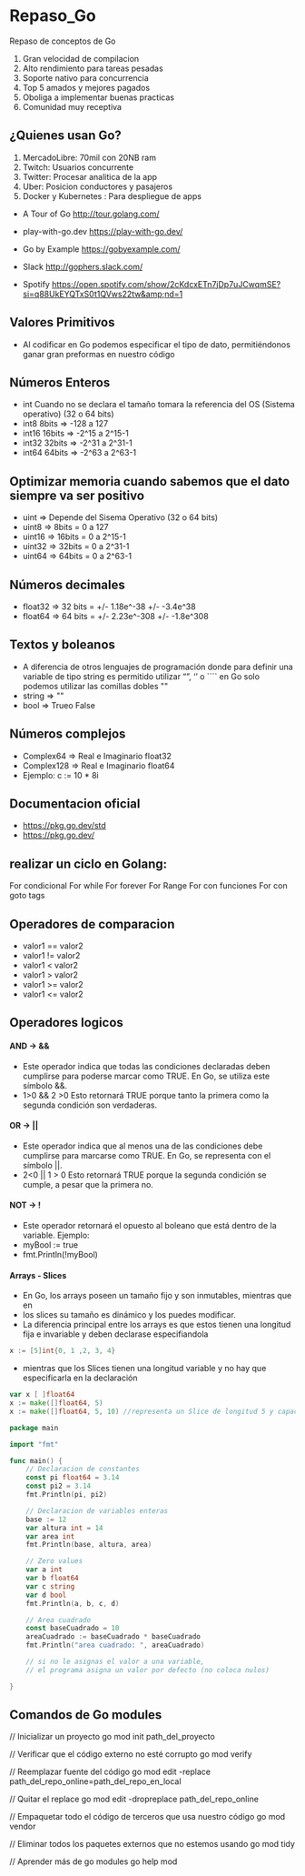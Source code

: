 # Repaso_Go
Repaso de conceptos de Go

1. Gran velocidad de compilacion
2. Alto rendimiento para tareas pesadas
3. Soporte nativo para concurrencia
4. Top 5 amados y mejores pagados
5. Oboliga a implementar buenas practicas
6. Comunidad muy receptiva

## ¿Quienes usan Go?
1. MercadoLibre: 70mil con 20NB ram
2. Twitch: Usuarios concurrente
3. Twitter: Procesar analitica de la app 
4. Uber: Posicion conductores y pasajeros
5. Docker y Kubernetes : Para despliegue de apps

* A Tour of Go
http://tour.golang.com/

* play-with-go.dev
https://play-with-go.dev/

* Go by Example
https://gobyexample.com/

* Slack
http://gophers.slack.com/

* Spotify
https://open.spotify.com/show/2cKdcxETn7jDp7uJCwqmSE?si=q88UkEYQTxS0t1QVws22tw&amp;nd=1

## Valores Primitivos
* Al codificar en Go podemos especificar el tipo de dato, permitiéndonos ganar gran preformas en nuestro código

## Números Enteros
* int Cuando no se declara el tamaño tomara la referencia del OS (Sistema operativo) (32 o 64 bits)
* int8 8bits ⇒ -128 a 127
* int16 16bits ⇒ -2^15 a 2^15-1
* int32 32bits ⇒ -2^31 a 2^31-1
* int64 64bits ⇒ -2^63 a 2^63-1

## Optimizar memoria cuando sabemos que el dato siempre va ser positivo
* uint ⇒ Depende del Sisema Operativo (32 o 64 bits)
* uint8 ⇒ 8bits = 0 a 127
* uint16 ⇒ 16bits = 0 a 2^15-1
* uint32 ⇒ 32bits = 0 a 2^31-1
* uint64 ⇒ 64bits = 0 a 2^63-1

## Números decimales
* float32 ⇒ 32 bits = +/- 1.18e^-38 +/- -3.4e^38
* float64 ⇒ 64 bits = +/- 2.23e^-308 +/- -1.8e^308

## Textos y boleanos
* A diferencia de otros lenguajes de programación donde para definir una variable de tipo string es permitido utilizar “”, ‘’ o ```` en Go solo podemos utilizar las comillas dobles ""
* string ⇒ ""
* bool ⇒ Trueo False

## Números complejos
* Complex64 ⇒ Real e Imaginario float32
* Complex128 ⇒ Real e Imaginario float64
* Ejemplo: c := 10 * 8i

## Documentacion oficial
* https://pkg.go.dev/std
* https://pkg.go.dev/

## realizar un ciclo en Golang:

For condicional
For while
For forever
For Range
For con funciones
For con goto tags

## Operadores de comparacion
* valor1 == valor2
* valor1 != valor2
* valor1 < valor2
* valor1 > valor2
* valor1 >= valor2
* valor1 <= valor2

## Operadores logicos
#### AND -> &&
* Este operador indica que todas las condiciones declaradas deben cumplirse para poderse marcar como TRUE. En Go, se utiliza este símbolo &&.
* 1>0 && 2 >0 Esto retornará TRUE porque tanto la primera como la segunda condición son verdaderas.

#### OR -> ||
* Este operador indica que al menos una de las condiciones debe cumplirse para marcarse como TRUE. En Go, se representa con el símbolo ||.
* 2<0 || 1 > 0 Esto retornará TRUE porque la segunda condición se cumple, a pesar que la primera no.

#### NOT -> !
* Este operador retornará el opuesto al boleano que está dentro de la variable. Ejemplo:
* myBool :=  true
* fmt.Println(!myBool)

#### Arrays - Slices
* En Go, los arrays poseen un tamaño fijo y son inmutables, mientras que en 
* los slices su tamaño es dinámico y los puedes modificar.
* La diferencia principal entre los arrays es que estos tienen una longitud fija e invariable y deben declarase especifiandola
```go
x := [5]int{0, 1 ,2, 3, 4}
```

* mientras que los Slices tienen una longitud variable y no hay que especificarla en la declaración
```go
var x [ ]float64
x := make([]float64, 5)
x := make([]float64, 5, 10) //representa un Slice de longitud 5 y capacidad de 10
```

```go
package main

import "fmt"

func main() {
	// Declaracion de constantes
	const pi float64 = 3.14
	const pi2 = 3.14
	fmt.Println(pi, pi2)

	// Declaracion de variables enteras
	base := 12
	var altura int = 14
	var area int
	fmt.Println(base, altura, area)

	// Zero values
	var a int
	var b float64
	var c string
	var d bool
	fmt.Println(a, b, c, d)

	// Area cuadrado
	const baseCuadrado = 10
	areaCuadrado := baseCuadrado * baseCuadrado
	fmt.Println("area cuadrado: ", areaCuadrado)

	// si no le asignas el valor a una variable,
	// el programa asigna un valor por defecto (no coloca nulos)

}
```
## Comandos de Go modules
// Inicializar un proyecto
go mod init path_del_proyecto

// Verificar que el código externo no esté corrupto
go mod verify

// Reemplazar fuente del código
go mod edit -replace path_del_repo_online=path_del_repo_en_local

// Quitar el replace
go mod edit -dropreplace path_del_repo_online

// Empaquetar todo el código de terceros que usa nuestro código
go mod vendor

// Eliminar todos los paquetes externos que no estemos usando
go mod tidy

// Aprender más de go modules
go help mod


